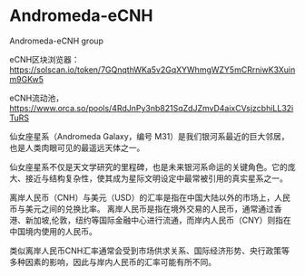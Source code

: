 # Andromeda-eCNH
Andromeda-eCNH group


eCNH区块浏览器： https://solscan.io/token/7GQnqthWKa5v2GqXYWhmgWZY5mCRrniwK3Xuinm9GKw5

eCNH流动池， https://www.orca.so/pools/4RdJnPy3nb821SqZdJZmvD4aixCVsjzcbhiLL32iTuRS

仙女座星系（Andromeda Galaxy，编号 M31）是我们银河系最近的巨大邻居，也是人类肉眼可见的最遥远天体之一。

仙女座星系不仅是天文学研究的里程碑，也是未来银河系命运的关键角色。它的庞大、接近与结构复杂性，使其成为星际文明设定中最常被引用的真实星系之一。

离岸人民币（CNH）与美元（USD）的汇率是指在中国大陆以外的市场上，人民币与美元之间的兑换比率。 离岸人民币是指在境外交易的人民币，通常通过香港、新加坡,伦敦，纽约等国际金融中心进行流通，而岸内人民币（CNY）则指在中国境内使用的人民币。

类似离岸人民币CNH汇率通常会受到市场供求关系、国际经济形势、央行政策等多种因素的影响，因此与岸内人民币的汇率可能有所不同。
